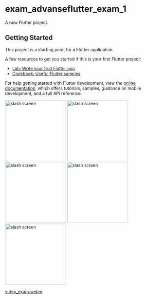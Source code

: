 # exam_advanseflutter_exam_1

A new Flutter project.

## Getting Started

This project is a starting point for a Flutter application.

A few resources to get you started if this is your first Flutter project:

- [Lab: Write your first Flutter app](https://docs.flutter.dev/get-started/codelab)
- [Cookbook: Useful Flutter samples](https://docs.flutter.dev/cookbook)

For help getting started with Flutter development, view the
[online documentation](https://docs.flutter.dev/), which offers tutorials,
samples, guidance on mobile development, and a full API reference.
<p>
<img src = "https://github.com/MEeTpanchal1222/exam_advanseflutter_exam_1/assets/143181413/d81b5e83-4dfe-44f3-ab49-51669cd1355c" alt="slash screen" width="200"/>
<img src= "https://github.com/MEeTpanchal1222/exam_advanseflutter_exam_1/assets/143181413/9114d675-dda9-4874-a294-845602714986" alt="slash screen" width="200"/>
<img src= "https://github.com/MEeTpanchal1222/exam_advanseflutter_exam_1/assets/143181413/364fdc32-2d60-43b3-b421-4fb470b959e8"  alt="slash screen" width="200"/>
<img src= "https://github.com/MEeTpanchal1222/exam_advanseflutter_exam_1/assets/143181413/f161e032-e17d-4c96-b540-48a1cbee8cb6"  alt="slash screen" width="200"/>
<img src= "https://github.com/MEeTpanchal1222/exam_advanseflutter_exam_1/assets/143181413/e8b1c9d1-fdf1-4668-85cb-053958012d71"  alt="slash screen" width="200"/>
</p>

[video_exam.webm](https://github.com/MEeTpanchal1222/exam_advanseflutter_exam_1/assets/143181413/28ad8065-b91c-4d7b-8c1f-f1c29491211a)
